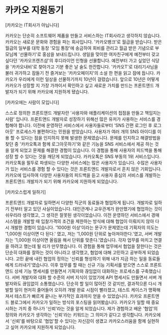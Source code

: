 # 카카오 지원동기

[카카오는 IT회사가 아닙니다]

  카카오는 단순히 소프트웨어 제품을 만들고 서비스하는 IT회사라고 생각하지 않습니다. 카카오는 새로운 문화와 경험을 파는 회사입니다. '카카오뱅크'로 월급을 받습니다. 받은 월급의 일부를 대학 동창 '모임 통장'에 송금하여 회비를 관리고 월급 받은 기념으로 부모님께 '선물하기'로 홍삼을 보내드립니다. 생일을 맞이한 여자친구에게 예전부터 갖고 싶다던 '카카오프렌즈샵'의 후디라이언 인형을 선물합니다. 예전부터 가고 싶었던 식당을 '카카오내비'로 찾아가고 기분 좋은 날 술도 한잔합니다. '카카오T'로 대리기사님을 불러 귀가하고 잠들기 전 즐겨보는 '카카오페이지'의 소설 한 편을 읽고 잠에 듭니다. 카카오가 우리에게 이런 일상을 선물하기까지 10년이 걸렸습니다. 앞으로 10년은 어떻게 카카오가 성장할 지 가장 가까이서 확인하고 싶고 새로운 가치를 만드는 프론트앤드 개발자가 되기 위해 카카오에 지원하게 됐습니다.

[카카오에는 사람이 모입니다]

스스로 정의한 프론트앤드 개발자란 '사용자와 애플리케이션의 접점을 만들고 책임지는 사람' 입니다. 프론트앤드 개발자로 성장하기 위해선 많은 유저가 사용하는 서비스를 경험해야 합니다. 이전에 운영하던 서비스에서 사용자들로부터 'SNS 간편 로그인 후 로그아웃' 프로세스가 불편하다는 민원을 받았습니다. 사용자가 여러 개의 SNS 아이디를 이용 할 수 있다는 점을 인지하지 못해 발생한 문제였습니다. 문제를 인지하고 해결방법을 찾던 중 '카카오톡과 함께 로그아웃하기'와 같은 기능을 SNS 서비스에서 제공 하는 것을 알게 되었고 문제를 해결한 경험이 있습니다. 이 경험을 통해 사용자의 피드백을 통해 성장 할 수 있다는 것을 깨닫게 되었습니다. 카카오톡은 SNS 부동의 1위 서비스입니다. 카카오톡을 필두로 파생되는 다양한 서비스에는 많은 사용자가 있습니다. 수많은 사용자가 있는 서비스를 경험 할 수 있다는 것은 프론트앤드 개발자로서 흔치 않은 기회입니다. 카카오에 입사하여 다양한 사용자들의 피드백을 듣고 사용자 중심의 서비스를 개발하는 프론트앤드 개발자가 되기 위해 카카오에 지원하게 되었습니다.

[카카오스럽게 일하기]

프론트앤드 개발자로 일하면서 다양한 직군의 동료들과 협업하게 됩니다. 개발자로 일하기 전부터 알고 있던 사실이었습니다. 대인관계나 교우관계가 완만했기에 협업하는 것이 쉬우리라 생각했고, 그 생각은 잘못된 생각이었습니다. 이전 운영하던 서비스에서 경매 시스템을 개발할 때 입찰가격의 조건을 제한하는 방식에 대해 협업이 이뤄지지 않아 다시 개발한 경험이 있습니다. '1000원 이상'이라는 문구가 문제였는데 기획자의 의도는 '1,000원 이상이면 다 된다.' 였고, 저는 '1,000원 단위로 높아져야한다.'였고, 서버 개발자는 '1,000원 이상이면 올림을 해서 단위를 맞춘다.'였습니다. 각자 업무를 마치고 연결을 하려고 했는데 될 리가 만무했습니다. 이 경험을 통해 업무에서 협업을 잘한다는 것은 단순히 대화를 잘하는 것이 아니라고 생각했고, 협업에 대해 고민하고 공부하게 되었습니다. 고민 끝에 내린 협업의 정의는 '신뢰를 형성하기 위해 내가 지금 하는 일을 동료들에게 드러내기'였습니다. 이후 업무를 할 때는 신규 기능 기획서를 받으면 스스로 프론트앤드 상세 기능 명세서를 만들면서 기획자와 끊임없이 대화하는 프로세스를 구축했습니다. 서버 개발자와 대화 할 수준의 서버 지식이 있었기에 API 명세서도 만들면서 서버 개발자와도 끊임없이 소통했습니다. 단순히 할 일이 많아진 것 같지만, 결과적으론 다시 개발할 일이 현저히 줄어들어 오히려 개발 완료 시점이 빨라졌고, 테스트 케이스가 명확해져서 테스트가 빠르게 끝나는 부가적인 효과까지 얻을 수 있었습니다.  카카오 프론트앤드 블로그에서 카카오가 일하는 방식의 포스팅을 읽어봤습니다. 카카오가 일할 때 중요시하는 가치 중 하나가 '신뢰'라는 것을 알게 되었습니다. 제가 경험하고 배운 '협업'의 정의와 카카오가 생각하는 '신뢰'라는 키워드는 그 의미가 같다고 생각합니다. 카카오에서 '신뢰'를 바탕으로 '협업'할 수 있다는 자신감이 생겼고 카카오스러움을 함께 실현하고 싶어 카카오에 지원하게 되었습니다.